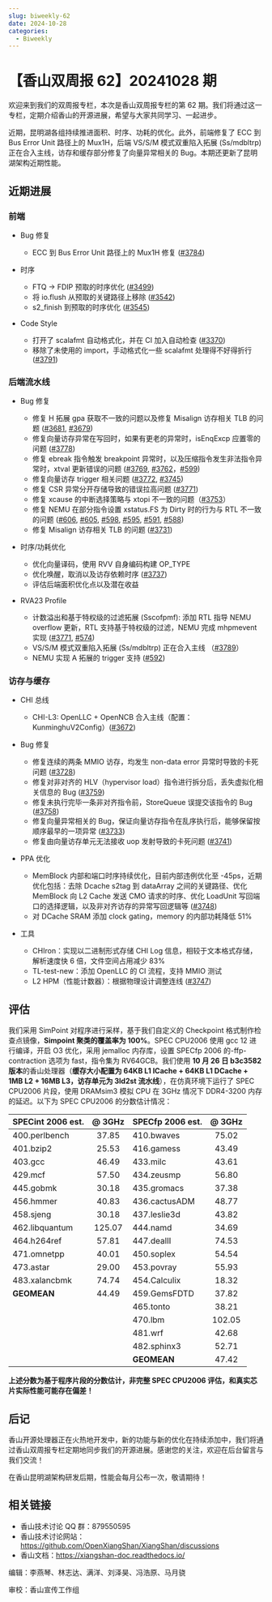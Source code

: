 ```yaml
---
slug: biweekly-62
date: 2024-10-28
categories:
  - Biweekly
---
```


# 【香山双周报 62】20241028 期

欢迎来到我们的双周报专栏，本次是香山双周报专栏的第 62 期。我们将通过这一专栏，定期介绍香山的开源进展，希望与大家共同学习、一起进步。

近期，昆明湖各组持续推进面积、时序、功耗的优化。此外，前端修复了 ECC 到 Bus Error Unit 路径上的 Mux1H，后端 VS/S/M 模式双重陷入拓展 (Ss/mdbltrp) 正在合入主线，访存和缓存部分修复了向量异常相关的 Bug。本期还更新了昆明湖架构近期性能。


<!-- more -->

## 近期进展

### 前端

- Bug 修复
    - ECC 到 Bus Error Unit 路径上的 Mux1H 修复 ([#3784](https://github.com/OpenXiangShan/XiangShan/pull/3784))

- 时序
    - FTQ -> FDIP 预取的时序优化 ([#3499](https://github.com/OpenXiangShan/XiangShan/pull/3499))
    - 将 io.flush 从预取的关键路径上移除 ([#3542](https://github.com/OpenXiangShan/XiangShan/pull/3542))
    - s2_finish 到预取的时序优化 ([#3545](https://github.com/OpenXiangShan/XiangShan/pull/3545))

- Code Style
    - 打开了 scalafmt 自动格式化，并在 CI 加入自动检查 ([#3370](https://github.com/OpenXiangShan/XiangShan/pull/3370))
    - 移除了未使用的 import，手动格式化一些 scalafmt 处理得不好得折行 ([#3791](https://github.com/OpenXiangShan/XiangShan/pull/3791))

### 后端流水线

- Bug 修复
    - 修复 H 拓展 gpa 获取不一致的问题以及修复 Misalign 访存相关 TLB 的问题 ([#3681](https://github.com/OpenXiangShan/XiangShan/pull/3681), [#3679](https://github.com/OpenXiangShan/XiangShan/pull/3679))
    - 修复向量访存异常在写回时，如果有更老的异常时，isEnqExcp 应置零的问题 ([#3778](https://github.com/OpenXiangShan/XiangShan/pull/3778))
    - 修复 ebreak 指令触发 breakpoint 异常时，以及压缩指令发生非法指令异常时，xtval 更新错误的问题 ([#3769](https://github.com/OpenXiangShan/XiangShan/pull/3769), [#3762](https://github.com/OpenXiangShan/XiangShan/pull/3762)，[#599](https://github.com/OpenXiangShan/XiangShan/pull/599))
    - 修复向量访存 trigger 相关问题 ([#3772](https://github.com/OpenXiangShan/XiangShan/pull/3772), [#3745](https://github.com/OpenXiangShan/XiangShan/pull/3745))
    - 修复 CSR 异常分开存储导致的错误拉高问题 ([#3771](https://github.com/OpenXiangShan/XiangShan/pull/3771))
    - 修复 xcause 的中断选择策略与 xtopi 不一致的问题（[#3753](https://github.com/OpenXiangShan/XiangShan/pull/3753)）
    - 修复 NEMU 在部分指令设置 xstatus.FS 为 Dirty 时的行为与 RTL 不一致的问题 ([#606](https://github.com/OpenXiangShan/XiangShan/pull/606), [#605](https://github.com/OpenXiangShan/XiangShan/pull/605), [#598](https://github.com/OpenXiangShan/XiangShan/pull/598), [#595](https://github.com/OpenXiangShan/XiangShan/pull/595), [#591](https://github.com/OpenXiangShan/XiangShan/pull/591), [#588](https://github.com/OpenXiangShan/XiangShan/pull/588))
    - 修复 Misalign 访存相关 TLB 的问题 ([#3731](https://github.com/OpenXiangShan/XiangShan/pull/3731))

- 时序/功耗优化
    - 优化向量译码，使用 RVV 自身编码构建 OP_TYPE
    - 优化唤醒，取消以及访存依赖时序 ([#3737](https://github.com/OpenXiangShan/XiangShan/pull/3737))
    - 评估后端面积优化点以及潜在收益

- RVA23 Profile
    - 计数溢出和基于特权级的过滤拓展 (Sscofpmf): 添加 RTL 指导 NEMU overflow 更新，RTL 支持基于特权级的过滤，NEMU 完成 mhpmevent 实现 ([#3771](https://github.com/OpenXiangShan/XiangShan/pull/3771), [#574](https://github.com/OpenXiangShan/XiangShan/pull/574))
    - VS/S/M 模式双重陷入拓展 (Ss/mdbltrp) 正在合入主线 （[#3789](https://github.com/OpenXiangShan/XiangShan/pull/3789)）
    - NEMU 实现 A 拓展的 trigger 支持 ([#592](https://github.com/OpenXiangShan/XiangShan/pull/592))

### 访存与缓存

- CHI 总线
    - CHI-L3: OpenLLC + OpenNCB 合入主线（配置：KunminghuV2Config）([#3672](https://github.com/OpenXiangShan/XiangShan/pull/3672))

- Bug 修复
    - 修复连续的两条 MMIO 访存，均发生 non-data error 异常时导致的卡死问题 ([#3728](https://github.com/OpenXiangShan/XiangShan/pull/3728))
    - 修复对非对齐的 HLV（hypervisor load）指令进行拆分后，丢失虚拟化相关信息的 Bug ([#3759](https://github.com/OpenXiangShan/XiangShan/pull/3759))
    - 修复未执行完毕一条非对齐指令前，StoreQueue 误提交该指令的 Bug ([#3758](https://github.com/OpenXiangShan/XiangShan/pull/3758))
    - 修复向量异常相关的 Bug，保证向量访存指令在乱序执行后，能够保留按顺序最早的一项异常 ([#3733](https://github.com/OpenXiangShan/XiangShan/pull/3733))
    - 修复由向量访存单元无法接收 uop 发射导致的卡死问题 ([#3741](https://github.com/OpenXiangShan/XiangShan/pull/3741))

- PPA 优化
    - MemBlock 内部和端口时序持续优化，目前内部违例优化至 -45ps，近期优化包括：去除 Dcache s2tag 到 dataArray 之间的关键路径、优化 MemBlock 向 L2 Cache 发送 CMO 请求的时序、优化 LoadUnit 写回端口的选择逻辑，以及非对齐访存的异常写回逻辑等 ([#3748](https://github.com/OpenXiangShan/XiangShan/pull/3748))
    - 对 DCache SRAM 添加 clock gating，memory 的内部功耗降低 51%

- 工具
    - CHIron：实现以二进制形式存储 CHI Log 信息，相较于文本格式存储，解析速度快 6 倍，文件空间占用减少 83%
    - TL-test-new：添加 OpenLLC 的 CI 流程，支持 MMIO 测试
    - L2 HPM（性能计数器）：根据物理设计调整连线 ([#3747](https://github.com/OpenXiangShan/XiangShan/pull/3747))



## 评估

我们采用 SimPoint 对程序进行采样，基于我们自定义的 Checkpoint 格式制作检查点镜像，**Simpoint 聚类的覆盖率为 100%**。SPEC CPU2006 使用 gcc 12 进行编译，开启 O3 优化，采用 jemalloc 内存库，设置 SPECfp 2006 的-ffp-contraction 选项为 fast，指令集为 RV64GCB。我们使用 **10 月 26 日 b3c3582 版本**的香山处理器（**缓存大小配置为 64KB L1 ICache + 64KB L1 DCache + 1MB L2 + 16MB L3，访存单元为 3ld2st 流水线**），在仿真环境下运行了 SPEC CPU2006 片段，使用 DRAMsim3 模拟 CPU 在 3GHz 情况下 DDR4-3200 内存的延迟。以下为 SPEC CPU2006 的分数估计情况：

| SPECint 2006 est. | @ 3GHz | SPECfp 2006 est.  | @ 3GHz |
| :---------------- | :----: | :---------------- | :----: |
| 400.perlbench     | 37.85  | 410.bwaves        | 75.02  |
| 401.bzip2         | 25.53  | 416.gamess        | 43.49  |
| 403.gcc           | 46.49  | 433.milc          | 43.61  |
| 429.mcf           | 57.50  | 434.zeusmp        | 56.80  |
| 445.gobmk         | 30.18  | 435.gromacs       | 37.38  |
| 456.hmmer         | 40.83  | 436.cactusADM     | 48.77  |
| 458.sjeng         | 30.18  | 437.leslie3d      | 43.82  |
| 462.libquantum    | 125.07 | 444.namd          | 34.69  |
| 464.h264ref       | 57.81  | 447.dealII        | 74.53  |
| 471.omnetpp       | 40.01  | 450.soplex        | 54.54  |
| 473.astar         | 29.00  | 453.povray        | 55.93  |
| 483.xalancbmk     | 74.74  | 454.Calculix      | 18.32  |
| **GEOMEAN**       | 44.49  | 459.GemsFDTD      | 37.82  |
|                   |        | 465.tonto         | 38.21  |
|                   |        | 470.lbm           | 102.05 |
|                   |        | 481.wrf           | 42.68  |
|                   |        | 482.sphinx3       | 52.71  |
|                   |        | **GEOMEAN**       | 47.42  |

**上述分数为基于程序片段的分数估计，非完整 SPEC CPU2006 评估，和真实芯片实际性能可能存在偏差！**

## 后记

香山开源处理器正在火热地开发中，新的功能与新的优化在持续添加中，我们将通过香山双周报专栏定期地同步我们的开源进展。感谢您的关注，欢迎在后台留言与我们交流！

在香山昆明湖架构研发后期，性能会每月公布一次，敬请期待！

## 相关链接

* 香山技术讨论 QQ 群：879550595
* 香山技术讨论网站：https://github.com/OpenXiangShan/XiangShan/discussions
* 香山文档：https://xiangshan-doc.readthedocs.io/

编辑：李燕琴、林志达、满洋、刘泽昊、冯浩原、马月骁

审校：香山宣传工作组
